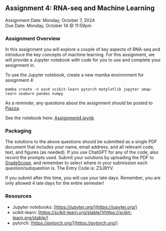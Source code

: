 ## Assignment 4: RNA-seq and Machine Learning
Assignment Date: Monday, October 7, 2024 <br>
Due Date: Monday, October 14 @ 11:59pm <br>

### Assignment Overview

In this assignment you will explore a couple of key aspects of RNA-seq and introduce the key concepts of machine learning. For this assignment, we will provide a Jupyter notebook with code for you to use and complete your assignment in. 

To use the Jupyter notebook, create a new mamba environment for assignment 4:

`mamba create -n asn4 scikit-learn pytorch matplotlib jupyter umap-learn seaborn pandas numpy`

As a reminder, any questions about the assignment should be posted to [Piazza](https://piazza.com/class/m09t5q6qles40a).

See the notebook here: [Assignment4.ipynb](Assignment4.ipynb)


### Packaging

The solutions to the above questions should be submitted as a single PDF document that includes your name, email address, and all relevant code, text, and figures (as needed). If you use ChatGPT for any of the code, also record the prompts used. Submit your solutions by uploading the PDF to [GradeScope](https://www.gradescope.com/courses/839343), and remember to select where in your submission each question/subquestion is. The Entry Code is: Z3J8YV. 

If you submit after this time, you will use your late days. Remember, you are only allowed 4 late days for the entire semester!


### Resources

* Jupyter notebooks: [https://jupyter.org/](https://jupyter.org/)
* scikit-learn: [https://scikit-learn.org/stable/](https://scikit-learn.org/stable/) 
* pytorch: [https://pytorch.org/](https://pytorch.org/)
